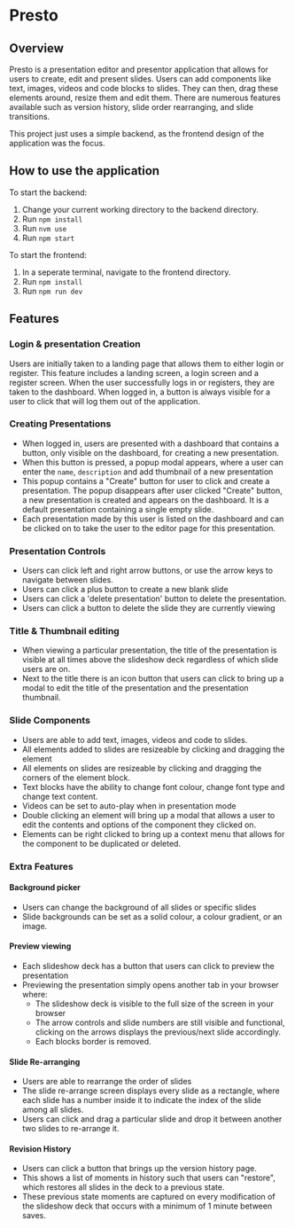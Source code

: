 # Presto

## Overview
Presto is a presentation editor and presentor application that allows for users to create, edit and present
slides. Users can add components like text, images, videos and code blocks to slides. They can then, drag
these elements around, resize them and edit them. There are numerous features available such as version history,
slide order rearranging, and slide transitions.

This project just uses a simple backend, as the frontend design of the application was the focus.

## How to use the application
To start the backend:

1. Change your current working directory to the backend directory.
2. Run ```npm install```
3. Run ```nvm use```
4. Run ```npm start```

To start the frontend:

1. In a seperate terminal, navigate to the frontend directory.
2. Run ```npm install```
3. Run ```npm run dev```

## Features

### Login & presentation Creation

Users are initially taken to a landing page that allows them to either login or register.
This feature includes a landing screen, a login screen and a register screen. When the user successfully logs in or
registers, they are taken to the dashboard. When logged in, a button is always visible for a user to click that will
log them out of the application.


### Creating Presentations

- When logged in, users are presented with a dashboard that contains a button, only visible on the dashboard, for creating a new presentation.
- When this button is pressed, a popup modal appears, where a user can enter the `name`, `description` and add thumbnail of a new presentation
- This popup contains a "Create" button for user to click and create a presentation. The popup disappears after user clicked "Create" button, a new presentation is created and appears on the dashboard. It is a default presentation containing a single empty slide.
- Each presentation made by this user is listed on the dashboard and can be clicked on to take the user to the editor page for this presentation.

### Presentation Controls
- Users can click left and right arrow buttons, or use the arrow keys to navigate between slides.
- Users can click a plus button to create a new blank slide
- Users can click a 'delete presentation' button to delete the presentation.
- Users can click a button to delete the slide they are currently viewing

### Title & Thumbnail editing
- When viewing a particular presentation, the title of the presentation is visible at all times above the slideshow deck regardless of which slide users are on.
- Next to the title there is an icon button that users can click to bring up a modal to edit the title of the presentation and the presentation thumbnail.

### Slide Components
- Users are able to add text, images, videos and code to slides.
- All elements added to slides are resizeable by clicking and dragging the element
- All elements on slides are resizeable by clicking and dragging the corners of the element block.
- Text blocks have the ability to change font colour, change font type and change text content.
- Videos can be set to auto-play when in presentation mode
- Double clicking an element will bring up a modal that allows a user to edit the contents and options of the component they clicked on.
- Elements can be right clicked to bring up a context menu that allows for the component to be duplicated or deleted.

### Extra Features
#### Background picker
- Users can change the background of all slides or specific slides
- Slide backgrounds can be set as a solid colour, a colour gradient, or an image.

#### Preview viewing
- Each slideshow deck has a button that users can click to preview the presentation
- Previewing the presentation simply opens another tab in your browser where:
  - The slideshow deck is visible to the full size of the screen in your browser
  - The arrow controls and slide numbers are still visible and functional, clicking on the arrows displays the previous/next slide accordingly.
  - Each blocks border is removed.

#### Slide Re-arranging
- Users are able to rearrange the order of slides
- The slide re-arrange screen displays every slide as a rectangle, where each slide has a number inside it to indicate the index of the slide among all slides.
- Users can click and drag a particular slide and drop it between another two slides to re-arrange it.

#### Revision History
- Users can click a button that brings up the version history page.
- This shows a list of moments in history such that users can "restore", which restores all slides in the deck to a previous state.
- These previous state moments are captured on every modification of the slideshow deck that occurs with a minimum of 1 minute between saves.
